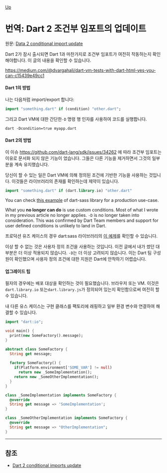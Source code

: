 [Up](./index.md)

# 번역: Dart 2 조건부 임포트의 업데이트

원문: [Data 2 conditional import update](https://medium.com/@dvargahali/dart-2-conditional-imports-update-16147a776aa8)

Dart 2가 잠시 출시되면 Dart 1과 마찬가지로 조건부 임포트가 여전히 작동하는지 확인해야합니다. 이 글의 내용을 확인할 수 있습니다.

<https://medium.com/@dvargahali/dart-vm-tests-with-dart-html-yes-you-can-c15439e49cc1>

#### Dart 1의 방법

나는 다음처럼 import/export 합니다:

```dart
import "something.dart" if (condition) "other.dart";
```

그리고 Dart VM에 대한 간단한`-D`  명령 행 인자를 사용하여 코드를 실행합니다.

```
dart -Dcondition=true myapp.dart
```

#### Dart 2의 방법

이 이슈  https://github.com/dart-lang/sdk/issues/34262 에 따라 조건부 임포트는 이유로 문서화 되지 않은 기능이 었습니다. 그들은 다른 기능을 제거하면서 그것의 일부분을 계속 유지했습니다.

당신이 할 수 있는 일은 Dart VM에 의해 정의된 조건에 기반한 기능을 사용하는 것입니다. 이것들은 라이브러리의 존재를 확인하는데 제약이 있습니다.

```dart
import "something.dart" if (dart.library.io) "other.dart"
```

You can check [this example](https://github.com/sass/dart-sass/blob/3b6730369bdff9bb7859411c82e4b21f194d2514/lib/src/io.dart) of dart-sass library for a production use-case.

What you **no longer can do** is use custom conditions. Most of what I wrote in my previous article no longer applies. `-D`  is no longer taken into consideration. This was confirmed by Dart Team  members and support for user defined conditions is unlikely to land in  Dart.



프로덕션 유즈 케이스의 경우 dart:sass 라이브러리의 [이 예제](https://github.com/sass/dart-sass/blob/3b6730369bdff9bb7859411c82e4b21f194d2514/lib/src/io.dart)를 확인할 수 있습니다.

이상 할 수 없는 것은 사용자 정의 조건을 사용하는 것입니다. 이전 글에서 내가 썼던 대부분은 더 이상 적용되지 않습니다. `-D`는 더 이상 고려되지 않습니다. 이는 Dart 팀 구성원이 확인했으며 사용자 정의 조건에 대한 지원은 Dart에 안착하기 어렵습니다.

#### 업그레이드 팁

필자의 경우에는 배포 대상을 확인하는 것이 필요했습니다. 브라우저 또는 VM. 이것은 `dart.library.io` 또는`dart.library.js`가 정의되어 있는지 확인함으로써 여전히 할 수 있습니다.

내 다른 유스 케이스는 구현 클래스를 팩토리에 래핑하고 일부 환경 변수와 연결하여 해결할 수 있습니다.

```dart
import "dart:io";

void main() {
  print(new SomeFactory().message);
}

abstract class SomeFactory {  
  String get message;
  
  factory SomeFactory() {
    if(Platform.environment['SOME_VAR'] != null)
      return new _SomeImplementation();
    return new _SomeOtherImplementation();
  }  
}

class _SomeImplementation implements SomeFactory {  
  @override
  String get message => 'SomeImplementation';  
}

class _SomeOtherImplementation implements SomeFactory {  
  @override
  String get message => "OtherImplementation";  
}
```

---

## 참조

- [Dart 2 conditional imports update](https://medium.com/@dvargahali/dart-2-conditional-imports-update-16147a776aa8)